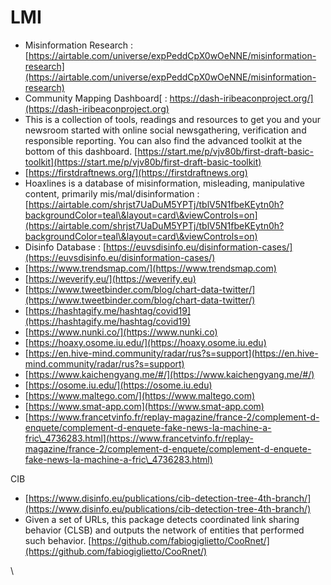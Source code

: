 # LMI

* Misinformation Research : [https://airtable.com/universe/expPeddCpX0wOeNNE/misinformation-research](https://airtable.com/universe/expPeddCpX0wOeNNE/misinformation-research)
* Community Mapping Dashboard[ : https://dash-iribeaconproject.org/](https://dash-iribeaconproject.org)
* This is a collection of tools, readings and resources to get you and your newsroom started with online social newsgathering, verification and responsible reporting. You can also find the advanced toolkit at the bottom of this dashboard. [https://start.me/p/vjv80b/first-draft-basic-toolkit](https://start.me/p/vjv80b/first-draft-basic-toolkit)
* [https://firstdraftnews.org/](https://firstdraftnews.org)
* Hoaxlines is a database of misinformation, misleading, manipulative content, primarily mis/mal/disinformation : [https://airtable.com/shrjst7UaDuM5YPTj/tblV5N1fbeKEytn0h?backgroundColor=teal\&layout=card\&viewControls=on](https://airtable.com/shrjst7UaDuM5YPTj/tblV5N1fbeKEytn0h?backgroundColor=teal\&layout=card\&viewControls=on)
* Disinfo Database : [https://euvsdisinfo.eu/disinformation-cases/](https://euvsdisinfo.eu/disinformation-cases/)
* [https://www.trendsmap.com/](https://www.trendsmap.com)
* [https://weverify.eu/](https://weverify.eu)
* [https://www.tweetbinder.com/blog/chart-data-twitter/](https://www.tweetbinder.com/blog/chart-data-twitter/)
* [https://hashtagify.me/hashtag/covid19](https://hashtagify.me/hashtag/covid19)
* [https://www.nunki.co/](https://www.nunki.co)
* [https://hoaxy.osome.iu.edu/](https://hoaxy.osome.iu.edu)
* [https://en.hive-mind.community/radar/rus?s=support](https://en.hive-mind.community/radar/rus?s=support)
* [https://www.kaichengyang.me/#/](https://www.kaichengyang.me/#/)
* [https://osome.iu.edu/](https://osome.iu.edu)
* [https://www.maltego.com/](https://www.maltego.com)
* [https://www.smat-app.com](https://www.smat-app.com)
* [https://www.francetvinfo.fr/replay-magazine/france-2/complement-d-enquete/complement-d-enquete-fake-news-la-machine-a-fric\_4736283.html](https://www.francetvinfo.fr/replay-magazine/france-2/complement-d-enquete/complement-d-enquete-fake-news-la-machine-a-fric\_4736283.html)

CIB

* [https://www.disinfo.eu/publications/cib-detection-tree-4th-branch/](https://www.disinfo.eu/publications/cib-detection-tree-4th-branch/)
* Given a set of URLs, this package detects coordinated link sharing behavior (CLSB) and outputs the network of entities that performed such behavior. [https://github.com/fabiogiglietto/CooRnet/](https://github.com/fabiogiglietto/CooRnet/)

\
